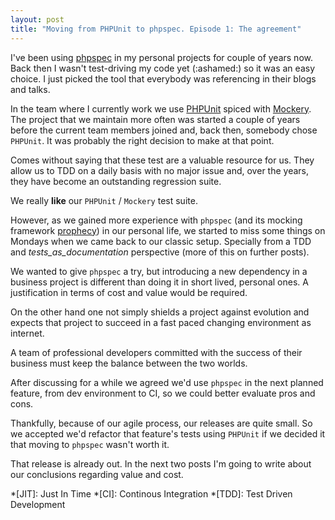```yaml
---
layout: post
title: "Moving from PHPUnit to phpspec. Episode 1: The agreement"
---
```


I've been using [phpspec] in my personal projects for couple of years now. Back then I wasn't test-driving my code yet (:ashamed:) so it was an easy choice. I just picked the tool that everybody was referencing in their blogs and talks<!--more-->.

In the team where I currently work we use [PHPUnit] spiced with [Mockery]. The project that we maintain more often was started a couple of years before the current team members joined and, back then, somebody chose `PHPUnit`. It was probably the right decision to make at that point.

Comes without saying that these test are a valuable resource for us. They allow us to TDD on a daily basis with no major issue and, over the years, they have become an outstanding regression suite.

We really **like** our `PHPUnit` / `Mockery` test suite.

However, as we gained more experience with `phpspec` (and its mocking framework [prophecy]) in our personal life, we started to miss some things on Mondays when we came back to our classic setup. Specially from a TDD and _tests_as_documentation_ perspective (more of this on further posts).

We wanted to give `phpspec` a try, but introducing a new dependency in a business project is different than doing it in short lived, personal ones. A justification in terms of cost and value would be required.

On the other hand one not simply shields a project against evolution and expects that project to succeed in a fast paced changing environment as internet.

A team of professional developers committed with the success of their business must keep the balance between the two worlds.

After discussing for a while we agreed we'd use `phpspec` in the next planned feature, from dev environment to CI, so we could better evaluate pros and cons.

Thankfully, because of our agile process, our releases are quite small. So we accepted we'd refactor that feature's tests using `PHPUnit` if we decided it that moving to `phpspec` wasn't worth it.

That release is already out. In the next two posts I'm going to write about our conclusions regarding value and cost.

[phpspec]: http://phpspec.readthedocs.org/en/latest/
[prophecy]: https://github.com/phpspec/prophecy
[PHPUnit]: https://phpunit.de/
[Mockery]: https://github.com/padraic/mockery

*[JIT]: Just In Time
*[CI]: Continous Integration
*[TDD]: Test Driven Development
